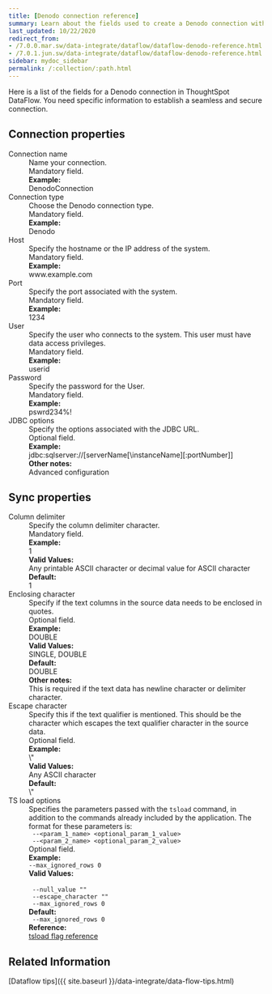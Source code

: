 ```yaml
---
title: [Denodo connection reference]
summary: Learn about the fields used to create a Denodo connection with ThoughtSpot DataFlow.
last_updated: 10/22/2020
redirect_from:
- /7.0.0.mar.sw/data-integrate/dataflow/dataflow-denodo-reference.html
- /7.0.1.jun.sw/data-integrate/dataflow/dataflow-denodo-reference.html
sidebar: mydoc_sidebar
permalink: /:collection/:path.html
---
```


Here is a list of the fields for a Denodo connection in ThoughtSpot DataFlow. You need specific information to establish a seamless and secure connection.

## Connection properties

<dl id="dataflow-denodo-connection-properties">
<dlentry id="dataflow-denodo-conn-connection-name"><dt>Connection name</dt><dd id="connection-name-description">Name your connection.</dd><dd id="connection-name-required">Mandatory field.</dd><dd id="connection-name-example"><strong>Example:</strong><br/>DenodoConnection</dd></dlentry>
<dlentry id="dataflow-denodo-conn-connection-type"><dt>Connection type</dt><dd id="connection-type-description">Choose the Denodo connection type.</dd><dd id="connection-type-required">Mandatory field.</dd><dd id="connection-type-example"><strong>Example:</strong><br/>Denodo</dd></dlentry>
<dlentry id="dataflow-denodo-conn-host"><dt>Host</dt><dd id="host-description">Specify the hostname or the IP address of the system.</dd><dd id="host-required">Mandatory field.</dd><dd id="host-example"><strong>Example:</strong><br/>www.example.com</dd></dlentry>
<dlentry id="dataflow-denodo-conn-port"><dt>Port</dt><dd id="port-description">Specify the port associated with the system.</dd><dd id="port-required">Mandatory field.</dd><dd id="port-example"><strong>Example:</strong><br/>1234</dd></dlentry>
<dlentry id="dataflow-denodo-conn-user"><dt>User</dt><dd id="user-description">Specify the user who connects to the system. This user must have data access privileges.</dd><dd id="user-required">Mandatory field.</dd><dd id="user-example"><strong>Example:</strong><br/>userid</dd></dlentry>
<dlentry id="dataflow-denodo-conn-password"><dt>Password</dt><dd id="password-description">Specify the password for the User.</dd><dd id="password-required">Mandatory field.</dd><dd id="password-example"><strong>Example:</strong><br/>pswrd234%!</dd></dlentry>
<dlentry id="dataflow-denodo-conn-jdbc-options"><dt>JDBC options</dt><dd id="jdbc-options-description">Specify the options associated with the JDBC URL.</dd><dd id="jdbc-options-required">Optional field.</dd><dd id="jdbc-options-example"><strong>Example:</strong><br/>jdbc:sqlserver://[serverName[\instanceName][:portNumber]]</dd><dd id="jdbc-options-other"><strong>Other notes:</strong><br/>Advanced configuration</dd></dlentry>
</dl>

## Sync properties

<dl id="dataflow-denodo-sync-properties">
<dlentry id="dataflow-denodo-sync-column-delimiter"><dt>Column delimiter</dt><dd id="column-delimiter-description">Specify the column delimiter character.</dd><dd id="column-delimiter-required">Mandatory field.</dd><dd id="column-delimiter-example"><strong>Example:</strong><br/>1</dd><dd id="column-delimiter-valid-values"><strong>Valid Values:</strong><br/>Any printable ASCII character or decimal value for ASCII character</dd><dd id="column-delimiter-default"><strong>Default:</strong><br/>1</dd></dlentry>
<dlentry id="dataflow-denodo-sync-enclosing-character"><dt>Enclosing character</dt><dd id="enclosing-character-description">Specify if the text columns in the source data needs to be enclosed in quotes.</dd><dd id="enclosing-character-required">Optional field.</dd><dd id="enclosing-character-example"><strong>Example:</strong><br/>DOUBLE</dd><dd id="enclosing-character-valid-values"><strong>Valid Values:</strong><br/>SINGLE, DOUBLE</dd><dd id="enclosing-character-default"><strong>Default:</strong><br/>DOUBLE</dd><dd id="enclosing-character-other"><strong>Other notes:</strong><br/>This is required if the text data has newline character or delimiter character.</dd></dlentry>
<dlentry id="dataflow-denodo-sync-escape-character"><dt>Escape character</dt><dd id="escape-character-description">Specify this if the text qualifier is mentioned. This should be the character which escapes the text qualifier character in the source data.</dd><dd id="escape-character-required">Optional field.</dd><dd id="escape-character-example"><strong>Example:</strong><br/>\"</dd><dd id="escape-character-valid-values"><strong>Valid Values:</strong><br/>Any ASCII character</dd><dd id="escape-character-default"><strong>Default:</strong><br/>\"</dd></dlentry>
<dlentry id="dataflow-denodo-sync-ts-load-options"><dt>TS load options</dt><dd id="ts-load-options-description">Specifies the parameters passed with the <code>tsload</code> command, in addition to the commands already included by the application. The format for these parameters is:<br/><code> --&lt;param_1_name&gt; &lt;optional_param_1_value&gt;</code><br/><code> --&lt;param_2_name&gt; &lt;optional_param_2_value&gt;</code></dd><dd id="ts-load-options-required">Optional field.</dd><dd id="ts-load-options-example"><strong>Example:</strong><br/><code>--max_ignored_rows 0</code></dd><dd id="ts-load-options-valid-values"><strong>Valid Values:</strong><br/><br/><code> --null_value ""</code><br/><code> --escape_character ""</code><br/><code> --max_ignored_rows 0</code></dd><dd id="ts-load-options-default"><strong>Default:</strong><br/><code> --max_ignored_rows 0</code></dd><dd id="reference"><strong>Reference:</strong><br/><a href="{{ site.baseurl }}/reference/data-importer-ref.html">tsload flag reference</a></dd></dlentry>
</dl>

## Related Information

[Dataflow tips]({{ site.baseurl }}/data-integrate/data-flow-tips.html)
